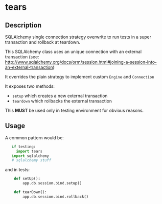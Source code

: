 tears
=====


Description
-----------


SQLAlchemy single connection strategy overwrite to run tests in a super transaction and rollback at teardown.

This SQLAlchemy class uses an unique connection with an external transaction (see: http://www.sqlalchemy.org/docs/orm/session.html#joining-a-session-into-an-external-transaction)

It overrides the plain strategy to implement custom `Engine` and `Connection`


It exposes two methods:
   - `setup` which creates a new external transaction
   - `teardown` which rollbacks the external transaction

This **MUST** be used only in testing environment for obvious reasons.


Usage
-----


A common pattern would be:

````python
   if testing:
     import tears
   import sqlalchemy
   # sqlalchemy stuff
````

and in tests:

````python
    def setUp():
        app.db.session.bind.setup()

    def tearDown():
        app.db.session.bind.rollback()
````
